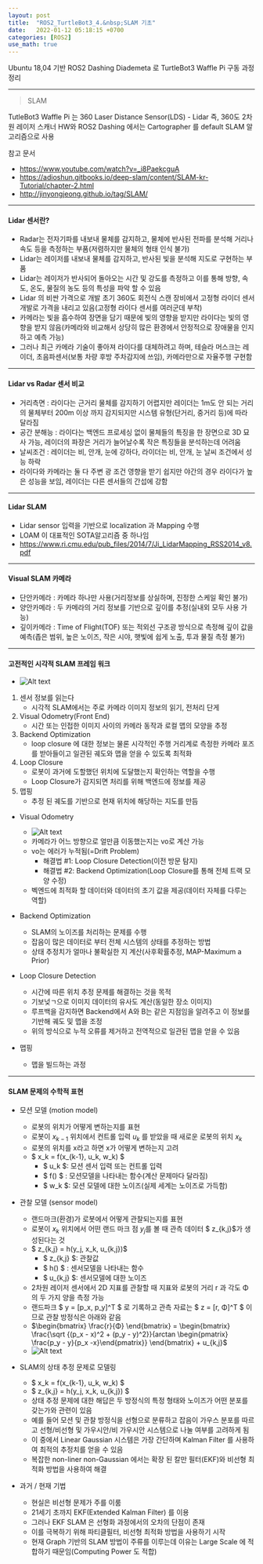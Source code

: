 ```yaml
---
layout: post
title:  "ROS2_TurtleBot3_4.&nbsp;SLAM 기초"
date:   2022-01-12 05:18:15 +0700
categories: [ROS2]
use_math: true
---
```


Ubuntu 18,04 기반 ROS2 Dashing Diademeta 로 TurtleBot3 Waffle Pi 구동 과정 정리

---

> SLAM

TutleBot3 Waffle Pi 는 360 Laser Distance Sensor(LDS) - Lidar 즉, 360도 2차원 레이저 스캐너 HW와 ROS2 Dashing 에서는 Cartographer 를 default SLAM 알고리즘으로 사용

참고 문서

- https://www.youtube.com/watch?v=_i8PaekcguA
- https://adioshun.gitbooks.io/deep-slam/content/SLAM-kr-Tutorial/chapter-2.html
- http://jinyongjeong.github.io/tag/SLAM/

---

#### Lidar 센서란?

- Radar는 전자기파를 내보내 물체를 감지하고, 물체에 반사된 전파를 분석해 거리나 속도 등을 측정하는 부품(저렴하지만 물체의 형태 인식 불가)
- Lidar는 레이저를 내보내 물체를 감지하고, 반사된 빛을 분석해 지도로 구현하는 부품
- Lidar는 레이저가 반사되어 돌아오는 시간 및 강도를 측정하고 이를 통해 방향, 속도, 온도, 물질의 농도 등의 특성을 파악 할 수 있음
- Lidar 의 비싼 가격으로 개발 초기 360도 회전식 스캔 장비에서 고정형 라이더 센서 개발로 가격을 내리고 있음(고정형 라이다 센서를 여러군데 부착)
- 카메라는 빛을 흡수하여 장면을 담기 때문에 빛의 영향을 받지만 라이다는 빛의 영향을 받지 않음(카메라와 비교해서 상당히 많은 환경에서 안정적으로 장애물을 인지하고 예측 가능)
- 그러나 최근 카메라 기술이 좋아져 라이다를 대체하려고 하며, 테슬라 머스크는 레이더, 초음파센서(보통 차량 후방 주차감지에 쓰임), 카메라만으로 자율주행 구현함

---

#### Lidar vs Radar 센서 비교

- 거리측면 : 라이다는 근거리 물체를 감지하기 어렵지만 레이더는 1m도 안 되는 거리의 물체부터 200m 이상 까지 감지되지만 시스템 유형(단거리, 중거리 등)에 따라 달라짐
- 공간 분해능 : 라이다는 백엔드 프로세싱 없이 물체들의 특징을 한 장면으로 3D 묘사 가능, 레이더의 파장은 거리가 늘어날수록 작은 특징들을 분석하는데 어려움
- 날씨조건 : 레이더는 비, 안개, 눈에 강하다, 라이더는 비, 안개, 눈 날씨 조건에서 성능 하락
- 라이다와 카메라는 둘 다 주변 광 조건 영향을 받기 쉽지만 야간의 경우 라이다가 높은 성능을 보임, 레이더는 다른 센서들의 간섭에 강함

---

#### Lidar SLAM

- Lidar sensor 입력을 기반으로 localization 과 Mapping 수행
- LOAM 이 대표적인 SOTA알고리즘 중 하나임
- https://www.ri.cmu.edu/pub_files/2014/7/Ji_LidarMapping_RSS2014_v8.pdf

---

#### Visual SLAM 카메라

- 단안카메라 : 카메라 하나만 사용(거리정보를 상실하며, 진정한 스케일 확인 불가)
- 양안카메라 : 두 카메라의 거리 정보를 기반으로 깊이를 추정(실내외 모두 사용 가능)
- 깊이카메라 : Time of Flight(TOF) 또는 적외선 구조광 방식으로 측정해 깊이 값을 예측(좁은 범위, 높은 노이즈, 작은 시야, 햇빛에 쉽게 노출, 투과 물질 측정 불가)

---

#### 고전적인 시각적 SLAM 프레임 워크

- ![Alt text](http://leesangwon0114.github.io/static/img/ROS2/4.2.png)

1. 센서 정보를 읽는다
    - 시각적 SLAM에서는 주로 카메라 이미지 정보의 읽기, 전처리 단게
2. Visual Odometry(Front End)
    - 시간 또는 인접한 이미지 사이의 카메라 동작과 로컬 맵의 모양을 추정
3. Backend Optimization
    - loop closure 에 대한 정보는 물론 시각적인 주행 거리계로 측정한 카메라 포즈를 받아들이고 일관된 궤도와 맵을 얻을 수 있도록 최적화
4. Loop Closure
    - 로봇이 과거에 도할했던 위치에 도달했는지 확인하는 역할을 수행
    - Loop Closure가 감지되면 처리를 위해 백엔드에 정보를 제공
5. 맵핑
    - 추정 된 궤도를 기반으로 현재 위치에 해당하는 지도를 만듬

- Visual Odometry
    - ![Alt text](http://leesangwon0114.github.io/static/img/ROS2/4.3.png)
    - 카메라가 어느 방향으로 얼만큼 이동했는지는 vo로 계산 가능
    - vo는 에러가 누적됨(=Drift Problem)
        - 해결법 #1: Loop Closure Detection(이전 방문 탐지)
        - 해결법 #2: Backend Optimization(Loop Closure를 통해 전체 트랙 모양 수정)
    - 벡엔드에 최적화 할 데이터와 데이터의 초기 값을 제공(데이터 자체를 다루는 역할)

- Backend Optimization
    - SLAM의 노이즈를 처리하는 문제를 수행
    - 잡음이 많은 데이터로 부터 전체 시스템의 상태를 추정하는 방법
    - 상태 추정치가 얼마나 불확실한 지 계산(사후확률추정, MAP-Maximum a Prior)

- Loop Closure Detection
    - 시간에 따른 위치 추정 문제를 해결하는 것을 목적
    - 기보넞ㄱ으로 이미지 데이터의 유사도 계산(동일한 장소 이미지)
    - 루프백을 감지하면 Backend에서 A와 B는 같은 지점임을 알려주고 이 정보를 기반해 궤도 및 맵을 조정
    - 위의 방식으로 누적 오류를 제거하고 전역적으로 일관된 맵을 얻을 수 있음

- 맵핑
    - 맵을 빌드하는 과정

---

#### SLAM 문제의 수학적 표현

* 모션 모델 (motion model)
    - 로봇의 위치가 어떻게 변하는지를 표현
    - 로봇이 $x_{k-1}$ 위치에서 컨트롤 입력 $u_k$ 를 받았을 때 새로운 로봇의 위치 $x_k$
    - 로봇의 위치를 x라고 하면 x가 어떻게 변하는지 고려
    - $ x_k = f(x_{k-1}, u_k, w_k) $
        + $ u_k $: 모션 센서 입력 또는 컨트롤 입력
        + $ f() $ : 모션모델을 나타내는 함수(계산 문제마다 달라짐)
        + $ w_k $: 모션 모델에 대한 노이즈(실제 세계는 노이즈로 가득함)

* 관찰 모델 (sensor model)
    - 랜드마크(환경)가 로봇에서 어떻게 관찰되는지를 표현
    - 로봇이 $x_k$ 위치에서 어떤 랜드 마크 점 $y_j$를 볼 때 관측 데이터 $ z_{k,j}$가 생성된다는 것
    - $ z_{k,j} = h(y_j, x_k, u_{k,j})$
        + $ z_{k,j} $: 관찰값
        + $ h() $ : 센서모델을 나타내는 함수
        + $ u_{k,j} $: 센서모델에 대한 노이즈
    - 2차원 레이저 센서에서 2D 지표를 관찰할 때 지표와 로봇의 거리 r 과 각도 Φ의 두 가지 양을 측정 가능
    - 랜드파크 $ y = [p_x, p_y]^T $ 로 기록하고 관측 자료는 $ z = [r, Φ]^T $ 이므로 관찰 방정식은 아래와 같음
    - $\begin{bmatrix} \frac{r}{Φ} \end{bmatrix} = \begin{bmatrix}  \frac{\sqrt {(p_x - x)^2 + (p_y - y)^2}}{arctan \begin{pmatrix} \frac{p_y - y}{p_x -x}\end{pmatrix}} \end{bmatrix} + u_{k,j}$
    - ![Alt text](http://leesangwon0114.github.io/static/img/ROS2/4.1.png)

* SLAM의 상태 추정 문제로 모델링
    - $ x_k = f(x_{k-1}, u_k, w_k) $
    - $ z_{k,j} = h(y_j, x_k, u_{k,j}) $
    - 상태 추정 문제에 대한 해답은 두 방정식의 특정 형태와 노이즈가 어떤 분포를 갖는가와 관련이 있음
    - 예를 들어 모션 및 관찰 방정식을 선형으로 분류하고 잡음이 가우스 분포를 따르고 선형/비선형 및 가우시안/비 가우시안 시스템으로 나눌 여부를 고려하게 됨
    - 이 중에서 Linear Gaussian 시스템은 가장 간단하며 Kalman Filter 를 사용하여 최적의 추정치를 얻을 수 있음
    - 복잡한 non-liner non-Gaussian 에서는 확장 된 칼만 필터(EKF)와 비선형 최적화 방법을 사용하여 해결

* 과거 / 현재 기법
    - 현실은 비선형 문제가 주를 이룸
    - 21세기 초까지 EKF(Extended Kalman Filter) 를 이용
    - 그러나 EKF SLAM 은 선형화 과정에서의 오차의 단점이 존재
    - 이를 극복하기 위해 파티클필터, 비선형 최적화 방법을 사용하기 시작
    - 현재 Graph 기반의 SLAM 방법이 주류를 이루는데 이유는 Large Scale 에 적합하기 때문임(Computing Power 도 적합)
